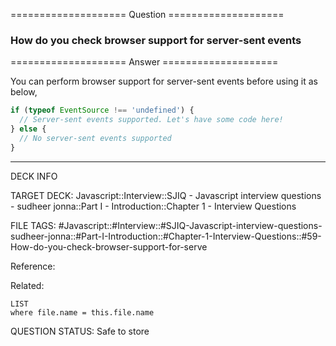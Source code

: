 ==================== Question ====================  

### How do you check browser support for server-sent events  

==================== Answer ====================  

You can perform browser support for server-sent events before using it as below,

```javascript
if (typeof EventSource !== 'undefined') {
  // Server-sent events supported. Let's have some code here!
} else {
  // No server-sent events supported
}
```

---

DECK INFO

TARGET DECK: Javascript::Interview::SJIQ - Javascript interview questions -
sudheer jonna::Part I - Introduction::Chapter 1 - Interview Questions

FILE TAGS:
#Javascript::#Interview::#SJIQ-Javascript-interview-questions-sudheer-jonna::#Part-I-Introduction::#Chapter-1-Interview-Questions::#59-How-do-you-check-browser-support-for-serve

Reference:

Related:

```dataview
LIST
where file.name = this.file.name
```

QUESTION STATUS: Safe to store
